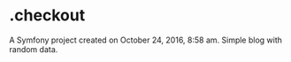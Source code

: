 .checkout
=========

A Symfony project created on October 24, 2016, 8:58 am.
Simple blog with random data.
